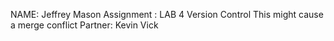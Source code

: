 NAME: Jeffrey Mason
Assignment : LAB 4 Version Control
This might cause a merge conflict
Partner: Kevin Vick
